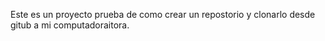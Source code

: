 Este es un proyecto prueba de como crear un repostorio y clonarlo desde gitub a mi computadoraitora.
